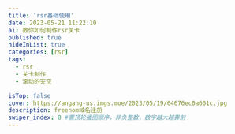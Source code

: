```yaml
---
title: 'rsr基础使用'
date: 2023-05-21 11:22:10
ai: 教你如何制作rsr关卡
published: true
hideInList: true
categories: [rsr]
tags:
  - rsr
  - 关卡制作
  - 滚动的天空

isTop: false
cover: https://angang-us.imgs.moe/2023/05/19/64676ec0a601c.jpg
description: freenom域名注册
swiper_index: 8 #置顶轮播图顺序，非负整数，数字越大越靠前
---
```

